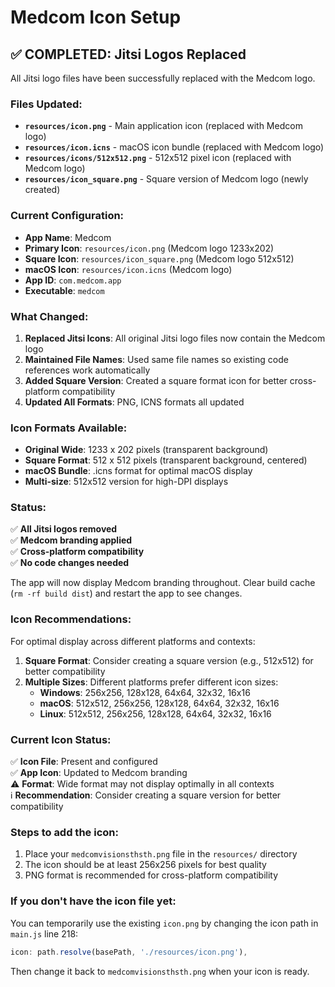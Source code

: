 # Medcom Icon Setup

## ✅ COMPLETED: Jitsi Logos Replaced

All Jitsi logo files have been successfully replaced with the Medcom logo.

### Files Updated:

- **`resources/icon.png`** - Main application icon (replaced with Medcom logo)
- **`resources/icon.icns`** - macOS icon bundle (replaced with Medcom logo)
- **`resources/icons/512x512.png`** - 512x512 pixel icon (replaced with Medcom logo)
- **`resources/icon_square.png`** - Square version of Medcom logo (newly created)

### Current Configuration:

- **App Name**: Medcom
- **Primary Icon**: `resources/icon.png` (Medcom logo 1233x202)
- **Square Icon**: `resources/icon_square.png` (Medcom logo 512x512)
- **macOS Icon**: `resources/icon.icns` (Medcom logo)
- **App ID**: `com.medcom.app`
- **Executable**: `medcom`

### What Changed:

1. **Replaced Jitsi Icons**: All original Jitsi logo files now contain the Medcom logo
2. **Maintained File Names**: Used same file names so existing code references work automatically
3. **Added Square Version**: Created a square format icon for better cross-platform compatibility
4. **Updated All Formats**: PNG, ICNS formats all updated

### Icon Formats Available:

- **Original Wide**: 1233 x 202 pixels (transparent background)
- **Square Format**: 512 x 512 pixels (transparent background, centered)
- **macOS Bundle**: .icns format for optimal macOS display
- **Multi-size**: 512x512 version for high-DPI displays

### Status:

✅ **All Jitsi logos removed**  
✅ **Medcom branding applied**  
✅ **Cross-platform compatibility**  
✅ **No code changes needed**  

The app will now display Medcom branding throughout. Clear build cache (`rm -rf build dist`) and restart the app to see changes.

### Icon Recommendations:

For optimal display across different platforms and contexts:

1. **Square Format**: Consider creating a square version (e.g., 512x512) for better compatibility
2. **Multiple Sizes**: Different platforms prefer different icon sizes:
   - **Windows**: 256x256, 128x128, 64x64, 32x32, 16x16
   - **macOS**: 512x512, 256x256, 128x128, 64x64, 32x32, 16x16
   - **Linux**: 512x512, 256x256, 128x128, 64x64, 32x32, 16x16

### Current Icon Status:

✅ **Icon File**: Present and configured  
✅ **App Icon**: Updated to Medcom branding  
⚠️ **Format**: Wide format may not display optimally in all contexts  
ℹ️ **Recommendation**: Consider creating a square version for better compatibility

### Steps to add the icon:

1. Place your `medcomvisionsthsth.png` file in the `resources/` directory
2. The icon should be at least 256x256 pixels for best quality
3. PNG format is recommended for cross-platform compatibility

### If you don't have the icon file yet:

You can temporarily use the existing `icon.png` by changing the icon path in `main.js` line 218:

```javascript
icon: path.resolve(basePath, './resources/icon.png'),
```

Then change it back to `medcomvisionsthsth.png` when your icon is ready. 